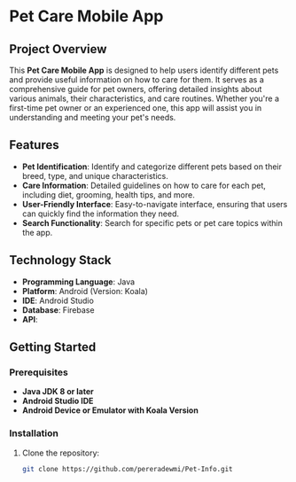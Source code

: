 # Pet Care Mobile App

## Project Overview

This **Pet Care Mobile App** is designed to help users identify different pets and provide useful information on how to care for them. It serves as a comprehensive guide for pet owners, offering detailed insights about various animals, their characteristics, and care routines. Whether you're a first-time pet owner or an experienced one, this app will assist you in understanding and meeting your pet's needs.

## Features

- **Pet Identification**: Identify and categorize different pets based on their breed, type, and unique characteristics.
- **Care Information**: Detailed guidelines on how to care for each pet, including diet, grooming, health tips, and more.
- **User-Friendly Interface**: Easy-to-navigate interface, ensuring that users can quickly find the information they need.
- **Search Functionality**: Search for specific pets or pet care topics within the app.

## Technology Stack

- **Programming Language**: Java
- **Platform**: Android (Version: Koala)
- **IDE**: Android Studio
- **Database**: Firebase
- **API**: 

## Getting Started

### Prerequisites

- **Java JDK 8 or later**
- **Android Studio IDE**
- **Android Device or Emulator with Koala Version**

### Installation

1. Clone the repository:
   ```bash
   git clone https://github.com/pereradewmi/Pet-Info.git
